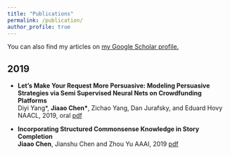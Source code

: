 ```yaml
---
title: "Publications"
permalink: /publication/
author_profile: true
---
```


You can also find my articles on <u><a href="https://scholar.google.com/citations?user=Pi9IVvUAAAAJ&hl=en">my Google Scholar profile</a>.</u>

## 2019
* **Let’s Make Your Request More Persuasive: Modeling Persuasive Strategies via Semi Supervised Neural Nets on Crowdfunding Platforms**     
Diyi Yang\*, **Jiaao Chen\***, Zichao Yang, Dan Jurafsky, and Eduard Hovy   
NAACL, 2019, oral [pdf](https://www.aclweb.org/anthology/N19-1364)    

* **Incorporating Structured Commonsense Knowledge in Story Completion**     
**Jiaao Chen**, Jianshu Chen and Zhou Yu
AAAI, 2019 [pdf](https://arxiv.org/abs/1811.00625)     

